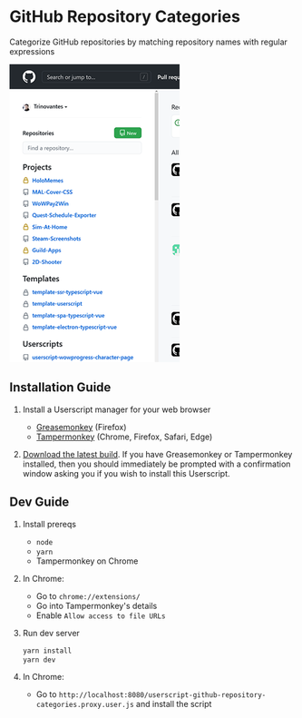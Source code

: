 # GitHub Repository Categories

Categorize GitHub repositories by matching repository names with regular expressions

![](.github/img/preview.png)

## Installation Guide

1. Install a Userscript manager for your web browser
    * [Greasemonkey](https://addons.mozilla.org/en-US/firefox/addon/greasemonkey/) (Firefox)
    * [Tampermonkey](https://www.tampermonkey.net/) (Chrome, Firefox, Safari, Edge)

2. [Download the latest build](https://github.com/Trinovantes/userscript-github-repository-categories/releases/download/latest/userscript-github-repository-categories.user.js). If you have Greasemonkey or Tampermonkey installed, then you should immediately be prompted with a confirmation window asking you if you wish to install this Userscript.

## Dev Guide

1. Install prereqs

    * `node`
    * `yarn`
    * Tampermonkey on Chrome

2. In Chrome:

    * Go to `chrome://extensions/`
    * Go into Tampermonkey's details
    * Enable `Allow access to file URLs`

3. Run dev server

    ```
    yarn install
    yarn dev
    ```

4. In Chrome:

    * Go to `http://localhost:8080/userscript-github-repository-categories.proxy.user.js` and install the script
